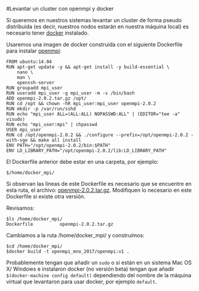 #Levantar un cluster con openmpi y docker

Si queremos en nuestros sistemas levantar un cluster de forma pseudo distribuida (es decir, nuestros nodos estarán en nuestra máquina local) es necesario tener [docker](https://www.docker.com/) instalado.

Usaremos una imagen de docker construída con el siguiente Dockerfile para instalar [openmpi](https://www.open-mpi.org/):

```
FROM ubuntu:14.04
RUN apt-get update -y && apt-get install -y build-essential \
	nano \
	man \
	openssh-server
RUN groupadd mpi_user
RUN useradd mpi_user -g mpi_user -m -s /bin/bash
ADD openmpi-2.0.2.tar.gz /opt/
RUN cd /opt && chown -hR mpi_user:mpi_user openmpi-2.0.2
RUN mkdir -p /var/run/sshd
RUN echo "mpi_user ALL=(ALL:ALL) NOPASSWD:ALL" | (EDITOR="tee -a" visudo)
RUN echo "mpi_user:mpi" | chpasswd
USER mpi_user
RUN cd /opt/openmpi-2.0.2 && ./configure --prefix=/opt/openmpi-2.0.2 -with-sge && make all install
ENV PATH="/opt/openmpi-2.0.2/bin:$PATH"
ENV LD_LIBRARY_PATH="/opt/openmpi-2.0.2/lib:LD_LIBRARY_PATH"
```

El Dockerfile anterior debe estar en una carpeta, por ejemplo:

```
$/home/docker_mpi/
```

Si observan las líneas de este Dockerfile es necesario que se encuentre en esta ruta, el archivo: [openmpi-2.0.2.tar.gz](https://www.open-mpi.org/software/ompi/v2.0/). Modifiquen lo necesario en este Dockerfile si existe otra versión.

Revisamos:

```
$ls /home/docker_mpi/
Dockerfile 			openmpi-2.0.2.tar.gz
```

Cambiamos a la ruta /home/docker_mpi/ y construímos:

```
$cd /home/docker_mpi/
$docker build -t openmpi_mno_2017/openmpi:v1 .
```

Probablemente tengan que añadir un `sudo` o si están en un sistema Mac OS X/ Windows e instalaron docker (no versión beta) tengan que añadir `$(docker-machine config default)` dependiendo del nombre de la máquina virtual que levantaron para usar docker, por ejemplo `default`.







